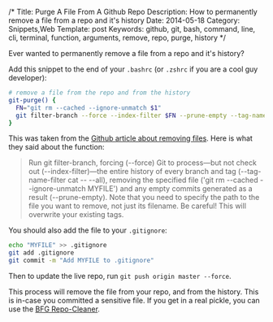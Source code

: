 /*
Title: Purge A File From A Github Repo
Description: How to permanently remove a file from a repo and it's history
Date: 2014-05-18
Category: Snippets,Web
Template: post
Keywords: github, git, bash, command, line, cli, terminal, function, arguments, remove, repo, purge, history
*/

Ever wanted to permanently remove a file from a repo and it's history?

Add this snippet to the end of your `.bashrc` (or `.zshrc` if you are a cool guy developer):

```sh
# remove a file from the repo and from the history
git-purge() {
  FN="git rm --cached --ignore-unmatch $1"
  git filter-branch --force --index-filter $FN --prune-empty --tag-name-filter cat -- --all
}
```

This was taken from the [Github article about removing files](https://help.github.com/articles/remove-sensitive-data "Github - Remove Sensitive Data"). Here is what they said about the function:

> Run git filter-branch, forcing (--force) Git to process—but not check out (--index-filter)—the entire history of every branch and tag (--tag-name-filter cat -- --all), removing the specified file ('git rm --cached --ignore-unmatch MYFILE') and any empty commits generated as a result (--prune-empty). Note that you need to specify the path to the file you want to remove, not just its filename. Be careful! This will overwrite your existing tags.

You should also add the file to your `.gitignore`:

```sh
echo "MYFILE" >> .gitignore
git add .gitignore
git commit -m "Add MYFILE to .gitignore"
```

Then to update the live repo, run `git push origin master --force`.

This process will remove the file from your repo, and from the history. This is in-case you committed a sensitive file. If you get in a real pickle, you can use the [BFG Repo-Cleaner](http://rtyley.github.io/bfg-repo-cleaner/ "BFG Repo-Cleaner").
